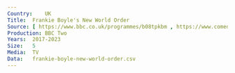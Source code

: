 ```yaml
---
Country:	UK
Title:	Frankie Boyle's New World Order
Source:	[ https://www.bbc.co.uk/programmes/b08tpkbm , https://www.comedy.co.uk/tv/frankie_boyle_new_world_order/ ]
Production:	BBC Two
Years:	2017-2023
Size:	5
Media:	TV
Data:	frankie-boyle-new-world-order.csv
---
```

